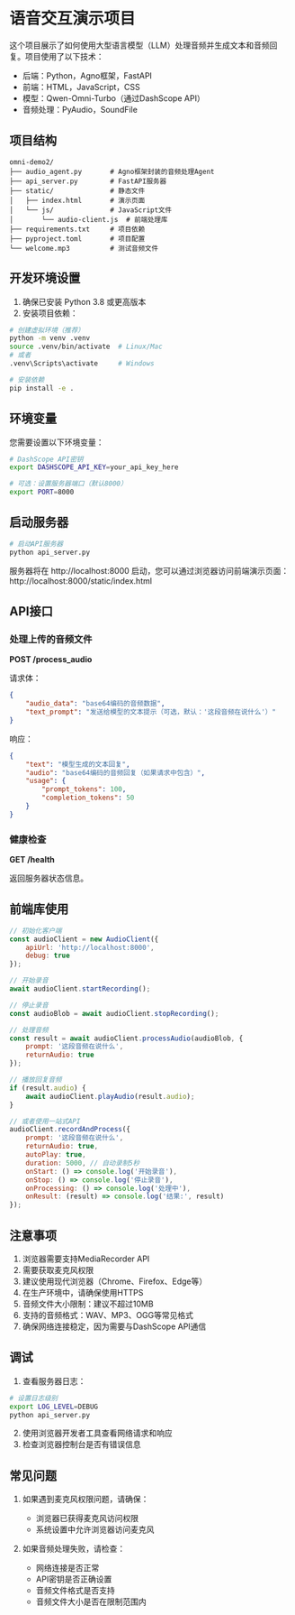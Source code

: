 # 语音交互演示项目

这个项目展示了如何使用大型语言模型（LLM）处理音频并生成文本和音频回复。项目使用了以下技术：

- 后端：Python，Agno框架，FastAPI
- 前端：HTML，JavaScript，CSS
- 模型：Qwen-Omni-Turbo（通过DashScope API）
- 音频处理：PyAudio，SoundFile

## 项目结构

```
omni-demo2/
├── audio_agent.py       # Agno框架封装的音频处理Agent
├── api_server.py        # FastAPI服务器
├── static/              # 静态文件
│   ├── index.html       # 演示页面
│   └── js/              # JavaScript文件
│       └── audio-client.js  # 前端处理库
├── requirements.txt     # 项目依赖
├── pyproject.toml       # 项目配置
└── welcome.mp3          # 测试音频文件
```

## 开发环境设置

1. 确保已安装 Python 3.8 或更高版本
2. 安装项目依赖：

```bash
# 创建虚拟环境（推荐）
python -m venv .venv
source .venv/bin/activate  # Linux/Mac
# 或者
.venv\Scripts\activate     # Windows

# 安装依赖
pip install -e .
```

## 环境变量

您需要设置以下环境变量：

```bash
# DashScope API密钥
export DASHSCOPE_API_KEY=your_api_key_here

# 可选：设置服务器端口（默认8000）
export PORT=8000
```

## 启动服务器

```bash
# 启动API服务器
python api_server.py
```

服务器将在 http://localhost:8000 启动，您可以通过浏览器访问前端演示页面：http://localhost:8000/static/index.html

## API接口

### 处理上传的音频文件

**POST /process_audio**

请求体：
```json
{
    "audio_data": "base64编码的音频数据",
    "text_prompt": "发送给模型的文本提示（可选，默认：'这段音频在说什么'）"
}
```

响应：
```json
{
    "text": "模型生成的文本回复",
    "audio": "base64编码的音频回复（如果请求中包含）",
    "usage": {
        "prompt_tokens": 100,
        "completion_tokens": 50
    }
}
```

### 健康检查

**GET /health**

返回服务器状态信息。

## 前端库使用

```javascript
// 初始化客户端
const audioClient = new AudioClient({
    apiUrl: 'http://localhost:8000',
    debug: true
});

// 开始录音
await audioClient.startRecording();

// 停止录音
const audioBlob = await audioClient.stopRecording();

// 处理音频
const result = await audioClient.processAudio(audioBlob, {
    prompt: '这段音频在说什么',
    returnAudio: true
});

// 播放回复音频
if (result.audio) {
    await audioClient.playAudio(result.audio);
}

// 或者使用一站式API
audioClient.recordAndProcess({
    prompt: '这段音频在说什么',
    returnAudio: true,
    autoPlay: true,
    duration: 5000, // 自动录制5秒
    onStart: () => console.log('开始录音'),
    onStop: () => console.log('停止录音'),
    onProcessing: () => console.log('处理中'),
    onResult: (result) => console.log('结果:', result)
});
```

## 注意事项

1. 浏览器需要支持MediaRecorder API
2. 需要获取麦克风权限
3. 建议使用现代浏览器（Chrome、Firefox、Edge等）
4. 在生产环境中，请确保使用HTTPS
5. 音频文件大小限制：建议不超过10MB
6. 支持的音频格式：WAV、MP3、OGG等常见格式
7. 确保网络连接稳定，因为需要与DashScope API通信

## 调试

1. 查看服务器日志：
```bash
# 设置日志级别
export LOG_LEVEL=DEBUG
python api_server.py
```

2. 使用浏览器开发者工具查看网络请求和响应
3. 检查浏览器控制台是否有错误信息

## 常见问题

1. 如果遇到麦克风权限问题，请确保：
   - 浏览器已获得麦克风访问权限
   - 系统设置中允许浏览器访问麦克风

2. 如果音频处理失败，请检查：
   - 网络连接是否正常
   - API密钥是否正确设置
   - 音频文件格式是否支持
   - 音频文件大小是否在限制范围内
